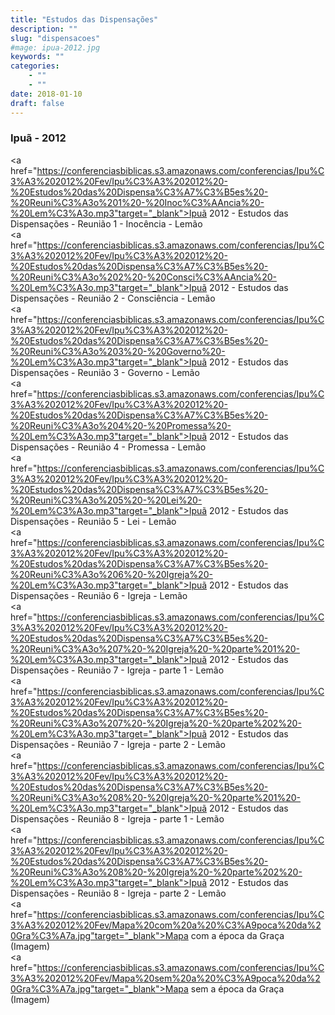 ```yaml
---
title: "Estudos das Dispensações"
description: ""
slug: "dispensacoes"
#mage: ipua-2012.jpg
keywords: ""
categories: 
    - ""
    - ""
date: 2018-01-10
draft: false
---
```

### Ipuã - 2012

 <a href="https://conferenciasbiblicas.s3.amazonaws.com/conferencias/Ipu%C3%A3%202012%20Fev/Ipu%C3%A3%202012%20-%20Estudos%20das%20Dispensa%C3%A7%C3%B5es%20-%20Reuni%C3%A3o%201%20-%20Inoc%C3%AAncia%20-%20Lem%C3%A3o.mp3"target="_blank">Ipuã 2012 - Estudos das Dispensações - Reunião 1 - Inocência - Lemão</a><br>
 <a href="https://conferenciasbiblicas.s3.amazonaws.com/conferencias/Ipu%C3%A3%202012%20Fev/Ipu%C3%A3%202012%20-%20Estudos%20das%20Dispensa%C3%A7%C3%B5es%20-%20Reuni%C3%A3o%202%20-%20Consci%C3%AAncia%20-%20Lem%C3%A3o.mp3"target="_blank">Ipuã 2012 - Estudos das Dispensações - Reunião 2 - Consciência - Lemão</a><br>
 <a href="https://conferenciasbiblicas.s3.amazonaws.com/conferencias/Ipu%C3%A3%202012%20Fev/Ipu%C3%A3%202012%20-%20Estudos%20das%20Dispensa%C3%A7%C3%B5es%20-%20Reuni%C3%A3o%203%20-%20Governo%20-%20Lem%C3%A3o.mp3"target="_blank">Ipuã 2012 - Estudos das Dispensações - Reunião 3 - Governo - Lemão</a><br>
 <a href="https://conferenciasbiblicas.s3.amazonaws.com/conferencias/Ipu%C3%A3%202012%20Fev/Ipu%C3%A3%202012%20-%20Estudos%20das%20Dispensa%C3%A7%C3%B5es%20-%20Reuni%C3%A3o%204%20-%20Promessa%20-%20Lem%C3%A3o.mp3"target="_blank">Ipuã 2012 - Estudos das Dispensações - Reunião 4 - Promessa - Lemão</a><br>
 <a href="https://conferenciasbiblicas.s3.amazonaws.com/conferencias/Ipu%C3%A3%202012%20Fev/Ipu%C3%A3%202012%20-%20Estudos%20das%20Dispensa%C3%A7%C3%B5es%20-%20Reuni%C3%A3o%205%20-%20Lei%20-%20Lem%C3%A3o.mp3"target="_blank">Ipuã 2012 - Estudos das Dispensações - Reunião 5 - Lei - Lemão</a><br>
 <a href="https://conferenciasbiblicas.s3.amazonaws.com/conferencias/Ipu%C3%A3%202012%20Fev/Ipu%C3%A3%202012%20-%20Estudos%20das%20Dispensa%C3%A7%C3%B5es%20-%20Reuni%C3%A3o%206%20-%20Igreja%20-%20Lem%C3%A3o.mp3"target="_blank">Ipuã 2012 - Estudos das Dispensações - Reunião 6 - Igreja - Lemão</a><br>
 <a href="https://conferenciasbiblicas.s3.amazonaws.com/conferencias/Ipu%C3%A3%202012%20Fev/Ipu%C3%A3%202012%20-%20Estudos%20das%20Dispensa%C3%A7%C3%B5es%20-%20Reuni%C3%A3o%207%20-%20Igreja%20-%20parte%201%20-%20Lem%C3%A3o.mp3"target="_blank">Ipuã 2012 - Estudos das Dispensações - Reunião 7 - Igreja - parte 1 - Lemão</a><br>
 <a href="https://conferenciasbiblicas.s3.amazonaws.com/conferencias/Ipu%C3%A3%202012%20Fev/Ipu%C3%A3%202012%20-%20Estudos%20das%20Dispensa%C3%A7%C3%B5es%20-%20Reuni%C3%A3o%207%20-%20Igreja%20-%20parte%202%20-%20Lem%C3%A3o.mp3"target="_blank">Ipuã 2012 - Estudos das Dispensações - Reunião 7 - Igreja - parte 2 - Lemão</a><br>
 <a href="https://conferenciasbiblicas.s3.amazonaws.com/conferencias/Ipu%C3%A3%202012%20Fev/Ipu%C3%A3%202012%20-%20Estudos%20das%20Dispensa%C3%A7%C3%B5es%20-%20Reuni%C3%A3o%208%20-%20Igreja%20-%20parte%201%20-%20Lem%C3%A3o.mp3"target="_blank">Ipuã 2012 - Estudos das Dispensações - Reunião 8 - Igreja - parte 1 - Lemão</a><br>
 <a href="https://conferenciasbiblicas.s3.amazonaws.com/conferencias/Ipu%C3%A3%202012%20Fev/Ipu%C3%A3%202012%20-%20Estudos%20das%20Dispensa%C3%A7%C3%B5es%20-%20Reuni%C3%A3o%208%20-%20Igreja%20-%20parte%202%20-%20Lem%C3%A3o.mp3"target="_blank">Ipuã 2012 - Estudos das Dispensações - Reunião 8 - Igreja - parte 2 - Lemão</a><br>
 <a href="https://conferenciasbiblicas.s3.amazonaws.com/conferencias/Ipu%C3%A3%202012%20Fev/Mapa%20com%20a%20%C3%A9poca%20da%20Gra%C3%A7a.jpg"target="_blank">Mapa com a época da Graça (Imagem)</a><br>
 <a href="https://conferenciasbiblicas.s3.amazonaws.com/conferencias/Ipu%C3%A3%202012%20Fev/Mapa%20sem%20a%20%C3%A9poca%20da%20Gra%C3%A7a.jpg"target="_blank">Mapa sem a época da Graça (Imagem)</a><br>
